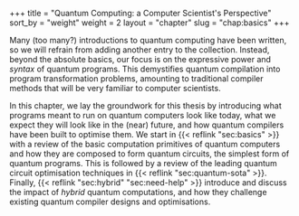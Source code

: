 +++
title = "Quantum Computing: a Computer Scientist's Perspective"
sort_by = "weight"
weight = 2
layout = "chapter"
slug = "chap:basics"
+++

Many (too many?) introductions to quantum computing have been written, so we
will refrain from adding another entry to the collection. Instead, beyond the
absolute basics, our focus is on the expressive power and _syntax_ of quantum
programs. This demystifies quantum compilation into program transformation
problems, amounting to traditional compiler methods that will be very familiar
to computer scientists.

In this chapter, we lay the groundwork for this thesis by introducing what
programs meant to run on quantum computers look like today, what we expect they
will look like in the (near) future, and how quantum compilers have been built
to optimise them. We start in {{< reflink "sec:basics" >}} with a review of the
basic computation primitives of quantum computers and how they are composed to
form quantum circuits, the simplest form of quantum programs. This is followed
by a review of the leading quantum circuit optimisation techniques in
{{< reflink "sec:quantum-sota" >}}. Finally,
{{< reflink "sec:hybrid" "sec:need-help" >}} introduce and discuss the impact of
_hybrid_ quantum computations, and how they challenge existing quantum compiler
designs and optimisations.
